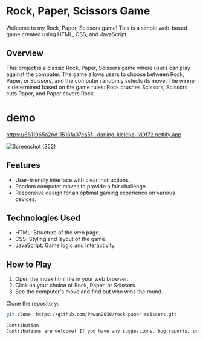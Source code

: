 # Rock, Paper, Scissors Game

Welcome to my Rock, Paper, Scissors game! This is a simple web-based game created using HTML, CSS, and JavaScript.

## Overview

This project is a classic Rock, Paper, Scissors game where users can play against the computer. The game allows users to choose between Rock, Paper, or Scissors, and the computer randomly selects its move. The winner is determined based on the game rules: Rock crushes Scissors, Scissors cuts Paper, and Paper covers Rock.

# demo
https://6611965a26d11516fa07ca5f--darling-kleicha-1d9f72.netlify.app

![Screenshot (352)](https://github.com/Pawan2030/Game-Rock-Paper-Scissors/assets/136910101/81f08f15-792e-4b3f-9832-b8ae1b218a78)



## Features

- User-friendly interface with clear instructions.
- Random computer moves to provide a fair challenge.
- Responsive design for an optimal gaming experience on various devices.

## Technologies Used

- HTML: Structure of the web page.
- CSS: Styling and layout of the game.
- JavaScript: Game logic and interactivity.

## How to Play

1. Open the index.html file in your web browser.
2. Click on your choice of Rock, Paper, or Scissors.
3. See the computer's move and find out who wins the round.

Clone the repository:

   ```bash
   git clone  https://github.com/Pawan2030/rock-paper-scissors.git

Contribution
Contributions are welcome! If you have any suggestions, bug reports, or improvements, feel free to open an issue or create a pull request


